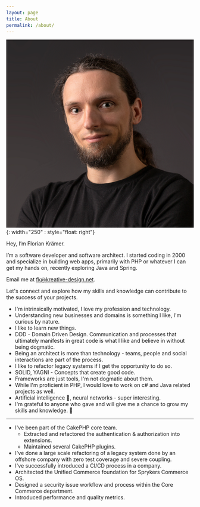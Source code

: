 ```yaml
---
layout: page
title: About
permalink: /about/
---
```


![Photo of Florian Krämer](/assets/images/foto.jpg){: width="250" : style="float: right"}

Hey, I’m Florian Krämer.

I’m a software developer and software architect. I started coding in 2000 and specialize in building web apps, primarily with PHP or whatever I can get my hands on, recently exploring Java and Spring.

Email me at [fk@kreative-design.net](mailto:fk@kreative-design.net).

Let's connect and explore how my skills and knowledge can contribute to the success of your projects.

* I'm intrinsically motivated, I love my profession and technology.
* Understanding new businesses and domains is something I like, I'm curious by nature.
* I like to learn new things.
* DDD - Domain Driven Design. Communication and processes that ultimately manifests in great code is what I like and believe in without being dogmatic.
* Being an architect is more than technology - teams, people and social interactions are part of the process.
* I like to refactor legacy systems if I get the opportunity to do so.
* SOLID, YAGNI - Concepts that create good code.
* Frameworks are just tools, I'm not dogmatic about them.
* While I'm proficient in PHP, I would love to work on c# and Java related projects as well.
* Artificial intelligence 🤖, neural networks - super interesting.
* I'm grateful to anyone who gave and will give me a chance to grow my skills and knowledge. 🙇

---

- I've been part of the CakePHP core team.
  - Extracted and refactored the authentication & authorization into extensions.
  - Maintained several CakePHP plugins.
- I've done a large scale refactoring of a legacy system done by an offshore company with zero test coverage and severe coupling.
- I've successfully introduced a CI/CD process in a company.
- Architected the Unified Commerce foundation for Sprykers Commerce OS.
- Designed a security issue workflow and process within the Core Commerce department.
- Introduced performance and quality metrics.


<!--

## My experience & how I work

I have experience with backend and frontend development, more on the backend side. I’m familiar with the **SOLID principles**, **YAGNI** and **KISS**. I also have experience with risk analysis, quality attributes, service level agreements and architecture documentation.

One of my strengths is the analysis of business processes and to plan the software architecture accordingly. Understanding business is, in my opinion, the key to a successful product architecture. For that reason, I practice **domain driven design** - pragmatic, not dogmatic - and I think it is the best methodology to capture a holistic understanding of the business domain and to translate it into efficient software. I’m also interested in microservices, even **driven systems** and **distributed systems**, not just on a professional level but also in private.

My decisions are based on data, if the data can be collected and evaluated. I’m aware that data is not everything and pragmatism is often required to make the best architectural decision, because architecture is often the challenge of finding the best compromise of different factors.

Seminars with **Ross Tuck, Matthias Noback** and the work of **Eric Evans** shaped my view on architecture and programming. They influenced me and my thinking a lot in a very positive way.

But I don’t see only technology as part of my work and the processing, but also teams and humans. They are also a fundamental aspect of the processes, the same as the technological aspects, especially in larger organizations. There are not only technological dependencies but also dependencies on teams and people that must be managed to ensure optimal results. **“Team Topologies” by Manuel Pais** and **“The Five Dysfunctions of a Team” by Patrick Lencioni** have helped me a lot here to extend my understanding of that problem space.

During my career, I also planned and introduced a CI/CD process, I implemented a security incident handling process within a department in cooperation with the security team to ensure that our processing complied with SOC2 and ISO 27001. To measure performance metrics of the product, I selected a tool and created a process that, as a part of the release process, verifies the quality of performance of the product. Together with the product owners, I’ve created service level objectives for this initiative.

I’m pro-active and try to see problems before they escape and plan accordingly. I  like to communicate with the stakeholders in a project.

## Achievements in my career

### Freelancer

#### 

My first bigger project was the complete process of gathering requirements, defining the technology and finding solutions for a mid-sized business repairing motor spindles. The repair process required a complete documentation from the beginning to the end of the process that included a photo documentation of certain steps and to generate a 27 page PDF report at the end.

### PSA Publishers Ltd: World Architects

#### 

* Introduced a CI/CD process and a branching strategy.
* Upgraded the application over 2 major releases of the framework.
* Planned a CRM system.

#### Microservices

Planned a refactoring of the application into microservices. Why microservices? Usually microservices are used to distribute work and responsibility between teams and to create separately maintainable domains.

World architects suffered from the problem that we never had enough people for all the work to be done and the constant updates of libraries and the framework caused additional work. The reason to choose microservices here was simply to extract certain functionality from the monolith, mostly infrastructure related concerns, from the core application and to implement them once and to no have the need to maintain them more then necessary because they would not be accessible from the outside, so we could focus on our domain instead.

### Spryker Systems GmbH

#### Authentication & Authorzation Abstraction

After my probation time my first task was to design an abstract authentication and authorization system that will work across all layers in Sprykers architecture.

#### Unified Commerce Architecture

#### Warehouse Management Architecture

#### Defining a Security Incident Process

#### Defining a performance Process

-->